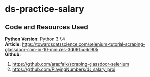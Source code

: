 # ds-practice-salary

## Code and Resources Used 
**Python Version:** Python 3.7.4   
**Article:** https://towardsdatascience.com/selenium-tutorial-scraping-glassdoor-com-in-10-minutes-3d0915c6d905  
**Github:**
1. https://github.com/arapfaik/scraping-glassdoor-selenium
2. https://github.com/PlayingNumbers/ds_salary_proj
